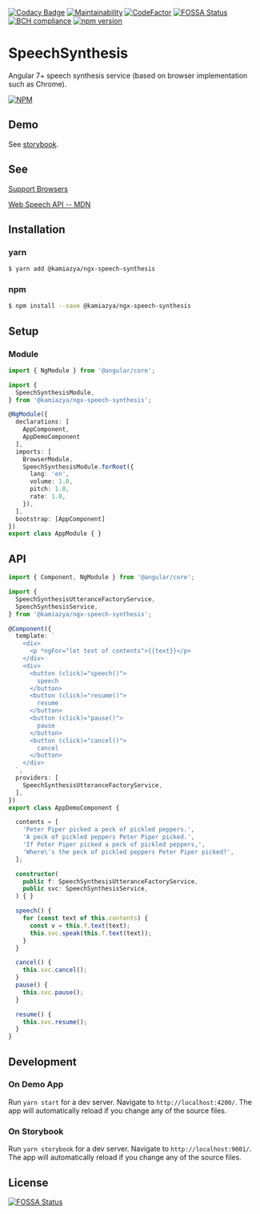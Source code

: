 [![Codacy Badge](https://api.codacy.com/project/badge/Grade/082267c017e047a7b9ecb888d0779860)](https://app.codacy.com/app/kamiazya/ngx-speech-synthesis?utm_source=github.com&utm_medium=referral&utm_content=kamiazya/ngx-speech-synthesis&utm_campaign=Badge_Grade_Dashboard) [![Maintainability](https://api.codeclimate.com/v1/badges/9723b4dde56568506ec5/maintainability)](https://codeclimate.com/github/kamiazya/ngx-speech-synthesis/maintainability) [![CodeFactor](https://www.codefactor.io/repository/github/kamiazya/ngx-speech-synthesis/badge)](https://www.codefactor.io/repository/github/kamiazya/ngx-speech-synthesis) [![FOSSA Status](https://app.fossa.io/api/projects/git%2Bgithub.com%2Fkamiazya%2Fngx-speech-synthesis.svg?type=shield)](https://app.fossa.io/projects/git%2Bgithub.com%2Fkamiazya%2Fngx-speech-synthesis?ref=badge_shield) [![BCH compliance](https://bettercodehub.com/edge/badge/kamiazya/ngx-speech-synthesis?branch=master)](https://bettercodehub.com/) [![npm version](https://badge.fury.io/js/%40kamiazya%2Fngx-speech-synthesis.svg)](https://badge.fury.io/js/%40kamiazya%2Fngx-speech-synthesis)

# SpeechSynthesis

Angular 7+ speech synthesis service (based on browser implementation such as Chrome).

[![NPM](https://nodei.co/npm/%40kamiazya/ngx-speech-synthesis.png)](https://nodei.co/npm/%40kamiazya/ngx-speech-synthesis/)

## Demo

See [storybook](https://kamiazya.github.io/ngx-speech-synthesis/?selectedKind=DEMO&selectedStory=English&full=0&addons=1&stories=1&panelRight=0&addonPanel=storybook%2Factions%2Factions-panel).

## See

[Support Browsers](https://caniuse.com/#feat=speech-synthesis)

[Web Speech API -- MDN](https://developer.mozilla.org/docs/Web/API/Web_Speech_API)

## Installation

### yarn

```bash
$ yarn add @kamiazya/ngx-speech-synthesis
```

### npm

```bash
$ npm install --save @kamiazya/ngx-speech-synthesis
```

## Setup

### Module

```typescript
import { NgModule } from '@angular/core';

import {
  SpeechSynthesisModule,
} from '@kamiazya/ngx-speech-synthesis';

@NgModule({
  declarations: [
    AppComponent,
    AppDemoComponent
  ],
  imports: [
    BrowserModule,
    SpeechSynthesisModule.forRoot({
      lang: 'en',
      volume: 1.0,
      pitch: 1.0,
      rate: 1.0,
    }),
  ],
  bootstrap: [AppComponent]
})
export class AppModule { }

```

## API

```typescript
import { Component, NgModule } from '@angular/core';

import {
  SpeechSynthesisUtteranceFactoryService,
  SpeechSynthesisService,
} from '@kamiazya/ngx-speech-synthesis';

@Component({
  template: `
    <div>
      <p *ngFor="let text of contents">{{text}}</p>
    </div>
    <div>
      <button (click)="speech()">
        speech
      </button>
      <button (click)="resume()">
        resume
      </button>
      <button (click)="pause()">
        pause
      </button>
      <button (click)="cancel()">
        cancel
      </button>
    </div>
  `,
  providers: [
    SpeechSynthesisUtteranceFactoryService,
  ],
})
export class AppDemoComponent {

  contents = [
    'Peter Piper picked a peck of pickled peppers.',
    'A peck of pickled peppers Peter Piper picked.',
    'If Peter Piper picked a peck of pickled peppers,',
    'Where\'s the peck of pickled peppers Peter Piper picked?',
  ];

  constructor(
    public f: SpeechSynthesisUtteranceFactoryService,
    public svc: SpeechSynthesisService,
  ) { }

  speech() {
    for (const text of this.contents) {
      const v = this.f.text(text);
      this.svc.speak(this.f.text(text));
    }
  }

  cancel() {
    this.svc.cancel();
  }
  pause() {
    this.svc.pause();
  }

  resume() {
    this.svc.resume();
  }
}

```

## Development

### On Demo App

Run `yarn start` for a dev server. Navigate to `http://localhost:4200/`. The app will automatically reload if you change any of the source files.

### On Storybook

Run `yarn storybook` for a dev server. Navigate to `http://localhost:9001/`. The app will automatically reload if you change any of the source files.

## License

[![FOSSA Status](https://app.fossa.io/api/projects/git%2Bgithub.com%2Fkamiazya%2Fngx-speech-synthesis.svg?type=large)](https://app.fossa.io/projects/git%2Bgithub.com%2Fkamiazya%2Fngx-speech-synthesis?ref=badge_large)

